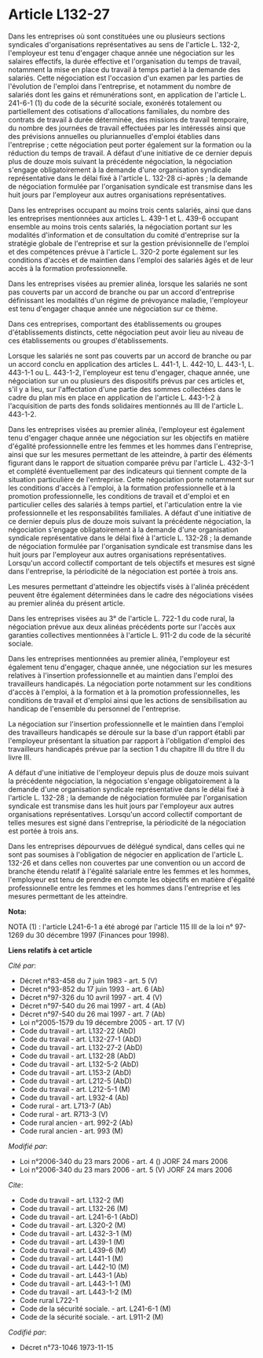 # Article L132-27

Dans les entreprises où sont constituées une ou plusieurs sections syndicales d'organisations représentatives au sens de
l'article L. 132-2, l'employeur est tenu d'engager chaque année une négociation sur les salaires effectifs, la durée
effective et l'organisation du temps de travail, notamment la mise en place du travail à temps partiel à la demande des
salariés. Cette négociation est l'occasion d'un examen par les parties de l'évolution de l'emploi dans l'entreprise, et
notamment du nombre de salariés dont les gains et rémunérations sont, en application de l'article L. 241-6-1 (1) du code de
la sécurité sociale, exonérés totalement ou partiellement des cotisations d'allocations familiales, du nombre des contrats de
travail à durée déterminée, des missions de travail temporaire, du nombre des journées de travail effectuées par les
intéressés ainsi que des prévisions annuelles ou pluriannuelles d'emploi établies dans l'entreprise ; cette négociation peut
porter également sur la formation ou la réduction du temps de travail. A défaut d'une initiative de ce dernier depuis plus de
douze mois suivant la précédente négociation, la négociation s'engage obligatoirement à la demande d'une organisation
syndicale représentative dans le délai fixé à l'article L. 132-28 ci-après ; la demande de négociation formulée par
l'organisation syndicale est transmise dans les huit jours par l'employeur aux autres organisations représentatives.

Dans les entreprises occupant au moins trois cents salariés, ainsi que dans les entreprises mentionnées aux articles L. 439-1
et L. 439-6 occupant ensemble au moins trois cents salariés, la négociation portant sur les modalités d'information et de
consultation du comité d'entreprise sur la stratégie globale de l'entreprise et sur la gestion prévisionnelle de l'emploi et
des compétences prévue à l'article L. 320-2 porte également sur les conditions d'accès et de maintien dans l'emploi des
salariés âgés et de leur accès à la formation professionnelle.

Dans les entreprises visées au premier alinéa, lorsque les salariés ne sont pas couverts par un accord de branche ou par un
accord d'entreprise définissant les modalités d'un régime de prévoyance maladie, l'employeur est tenu d'engager chaque année
une négociation sur ce thème.

Dans ces entreprises, comportant des établissements ou groupes d'établissements distincts, cette négociation peut avoir lieu
au niveau de ces établissements ou groupes d'établissements.

Lorsque les salariés ne sont pas couverts par un accord de branche ou par un accord conclu en application des articles L.
441-1, L. 442-10, L. 443-1, L. 443-1-1 ou L. 443-1-2, l'employeur est tenu d'engager, chaque année, une négociation sur un ou
plusieurs des dispositifs prévus par ces articles et, s'il y a lieu, sur l'affectation d'une partie des sommes collectées
dans le cadre du plan mis en place en application de l'article L. 443-1-2 à l'acquisition de parts des fonds solidaires
mentionnés au III de l'article L. 443-1-2.

Dans les entreprises visées au premier alinéa, l'employeur est également tenu d'engager chaque année une négociation sur les
objectifs en matière d'égalité professionnelle entre les femmes et les hommes dans l'entreprise, ainsi que sur les mesures
permettant de les atteindre, à partir des éléments figurant dans le rapport de situation comparée prévu par l'article L.
432-3-1 et complété éventuellement par des indicateurs qui tiennent compte de la situation particulière de l'entreprise.
Cette négociation porte notamment sur les conditions d'accès à l'emploi, à la formation professionnelle et à la promotion
professionnelle, les conditions de travail et d'emploi et en particulier celles des salariés à temps partiel, et
l'articulation entre la vie professionnelle et les responsabilités familiales. A défaut d'une initiative de ce dernier depuis
plus de douze mois suivant la précédente négociation, la négociation s'engage obligatoirement à la demande d'une organisation
syndicale représentative dans le délai fixé à l'article L. 132-28 ; la demande de négociation formulée par l'organisation
syndicale est transmise dans les huit jours par l'employeur aux autres organisations représentatives. Lorsqu'un accord
collectif comportant de tels objectifs et mesures est signé dans l'entreprise, la périodicité de la négociation est portée à
trois ans.

Les mesures permettant d'atteindre les objectifs visés à l'alinéa précédent peuvent être également déterminées dans le cadre
des négociations visées au premier alinéa du présent article.

Dans les entreprises visées au 3° de l'article L. 722-1 du code rural, la négociation prévue aux deux alinéas précédents
porte sur l'accès aux garanties collectives mentionnées à l'article L. 911-2 du code de la sécurité sociale.

Dans les entreprises mentionnées au premier alinéa, l'employeur est également tenu d'engager, chaque année, une négociation
sur les mesures relatives à l'insertion professionnelle et au maintien dans l'emploi des travailleurs handicapés. La
négociation porte notamment sur les conditions d'accès à l'emploi, à la formation et à la promotion professionnelles, les
conditions de travail et d'emploi ainsi que les actions de sensibilisation au handicap de l'ensemble du personnel de
l'entreprise.

La négociation sur l'insertion professionnelle et le maintien dans l'emploi des travailleurs handicapés se déroule sur la
base d'un rapport établi par l'employeur présentant la situation par rapport à l'obligation d'emploi des travailleurs
handicapés prévue par la section 1 du chapitre III du titre II du livre III.

A défaut d'une initiative de l'employeur depuis plus de douze mois suivant la précédente négociation, la négociation s'engage
obligatoirement à la demande d'une organisation syndicale représentative dans le délai fixé à l'article L. 132-28 ; la
demande de négociation formulée par l'organisation syndicale est transmise dans les huit jours par l'employeur aux autres
organisations représentatives. Lorsqu'un accord collectif comportant de telles mesures est signé dans l'entreprise, la
périodicité de la négociation est portée à trois ans.

Dans les entreprises dépourvues de délégué syndical, dans celles qui ne sont pas soumises à l'obligation de négocier en
application de l'article L. 132-26 et dans celles non couvertes par une convention ou un accord de branche étendu relatif à
l'égalité salariale entre les femmes et les hommes, l'employeur est tenu de prendre en compte les objectifs en matière
d'égalité professionnelle entre les femmes et les hommes dans l'entreprise et les mesures permettant de les atteindre.

**Nota:**

NOTA (1) : l'article L241-6-1 a été abrogé par l'article 115 III de la loi n° 97-1269 du 30 décembre 1997 (Finances pour
1998).

**Liens relatifs à cet article**

_Cité par_:

  - Décret n°83-458 du 7 juin 1983 - art. 5 (V)
  - Décret n°93-852 du 17 juin 1993 - art. 6 (Ab)
  - Décret n°97-326 du 10 avril 1997 - art. 4 (V)
  - Décret n°97-540 du 26 mai 1997 - art. 4 (Ab)
  - Décret n°97-540 du 26 mai 1997 - art. 7 (Ab)
  - Loi n°2005-1579 du 19 décembre 2005 - art. 17 (V)
  - Code du travail - art. L132-22 (AbD)
  - Code du travail - art. L132-27-1 (AbD)
  - Code du travail - art. L132-27-2 (AbD)
  - Code du travail - art. L132-28 (AbD)
  - Code du travail - art. L132-5-2 (AbD)
  - Code du travail - art. L153-2 (AbD)
  - Code du travail - art. L212-5 (AbD)
  - Code du travail - art. L212-5-1 (M)
  - Code du travail - art. L932-4 (Ab)
  - Code rural - art. L713-7 (Ab)
  - Code rural - art. R713-3 (V)
  - Code rural ancien - art. 992-2 (Ab)
  - Code rural ancien - art. 993 (M)

_Modifié par_:

  - Loi n°2006-340 du 23 mars 2006 - art. 4 () JORF 24 mars 2006
  - Loi n°2006-340 du 23 mars 2006 - art. 5 (V) JORF 24 mars 2006

_Cite_:

  - Code du travail - art. L132-2 (M)
  - Code du travail - art. L132-26 (M)
  - Code du travail - art. L241-6-1 (AbD)
  - Code du travail - art. L320-2 (M)
  - Code du travail - art. L432-3-1 (M)
  - Code du travail - art. L439-1 (M)
  - Code du travail - art. L439-6 (M)
  - Code du travail - art. L441-1 (M)
  - Code du travail - art. L442-10 (M)
  - Code du travail - art. L443-1 (Ab)
  - Code du travail - art. L443-1-1 (M)
  - Code du travail - art. L443-1-2 (M)
  - Code rural L722-1
  - Code de la sécurité sociale. - art. L241-6-1 (M)
  - Code de la sécurité sociale. - art. L911-2 (M)

_Codifié par_:

  - Décret n°73-1046 1973-11-15
